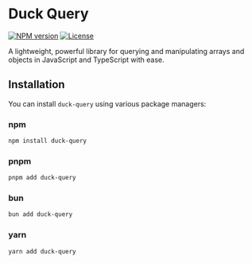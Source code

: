 # Duck Query

[![NPM version](https://img.shields.io/npm/v/duck-query.svg?style=flat)](https://www.npmjs.com/package/duck-query)
[![License](https://img.shields.io/npm/l/duck-query)](https://www.npmjs.com/package/duck-query)

A lightweight, powerful library for querying and manipulating arrays and objects in JavaScript and TypeScript with ease.

## Installation

You can install `duck-query` using various package managers:

### npm

```bash
npm install duck-query
```

### pnpm

```bash
pnpm add duck-query
```

### bun

```bash
bun add duck-query
```

### yarn

```bash
yarn add duck-query
```
